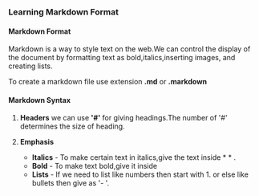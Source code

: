 ### Learning Markdown Format

#### Markdown Format

Markdown is a way to style text on the web.We can control the display of the document by formatting text as bold,italics,inserting images, and creating lists.

To create a markdown file use extension **.md** or **.markdown**

#### Markdown Syntax

1. **Headers**
	we can use **'#'** for giving headings.The number of '#' determines the size of heading.

2. **Emphasis** 
   - **Italics** - To make certain text in italics,give the text inside *<Text to be shown in Italics> * .
   - **Bold** - To make text bold,give it inside
   - **Lists** - If we need to list like numbers then start with 1. or else like bullets then give as '- '.

